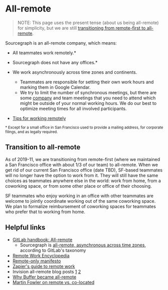 # All-remote

> NOTE: This page uses the present tense (about us being all-remote) for simplicity, but we are still [transitioning from remote-first to all-remote](#transition-to-all-remote).

Sourcegraph is an all-remote company, which means:

- All teammates work remotely.*
- Sourcegraph does not have any offices.*
- We work asynchronously across time zones and continents.
  - Teammates are responsible for setting their own work hours and marking them in Google Calendar.
  - We try to limit the number of synchronous meetings, but there are some [company](../../handbook/communication/company_meeting.md) and team meetings that you need to attend which might be outside of your normal working hours. We do our best to optimize meeting times for all involved participants.

- [Tips for working remotely](tips.md)

<small>* Except for a small office in San Francisco used to provide a mailing address, for corporate filings, and as legally required.</small>

## Transition to all-remote

As of 2019-11, we are transitioning from remote-first (where we maintained a San Francisco office with about 1/3 of our team) to all-remote. When we get rid of our current San Francisco office (date TBD), SF-based teammates will no longer have the option to work from it. They will still have the same choices as teammates anywhere else in the world: work from home, from a coworking space, or from some other place or office of their choosing.

SF teammates who enjoy working in an office with other teammates are welcome to jointly coordinate working out of the same coworking space. We plan to formalize reimbursement of coworking spaces for teammates who prefer that to working from home.

## Helpful links

- [GitLab handbook: All-remote](https://about.gitlab.com/company/culture/all-remote)
  - Sourcegraph is [all-remote, asynchronous across time zones](https://about.gitlab.com/company/culture/all-remote/stages/#all-remote-asynchronous-across-time-zones), according to GitLab's taxonomy
- [Remote Work Encyclopedia](http://remoteworkencyclopedia.com/)
- [Remote-only manifesto](https://www.remoteonly.org/)
- [Zapier's guide to remote work](https://zapier.com/learn/remote-work/)
- Invision all-remote blog posts [1](https://www.invisionapp.com/inside-design/studio-remote-design-team/) [2](https://www.invisionapp.com/inside-design/remote-company-culture/)
- [Why Buffer became all-remote](https://open.buffer.com/no-office/)
- [Martin Fowler on remote vs. co-located](https://martinfowler.com/articles/remote-or-co-located.html)
